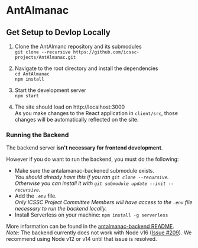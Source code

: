 # AntAlmanac

## Get Setup to Devlop Locally
1. Clone the AntAlmanc repository and its submodules  
`git clone --recursive https://github.com/icssc-projects/AntAlmanac.git`

2. Navigate to the root directory and install the dependencies  
`cd AntAlmanac`  
`npm install`  

3. Start the development server  
`npm start`

4. The site should load on http://localhost:3000  
As you make changes to the React application in `client/src`, those changes will be automatically reflected on the site.

### Running the Backend
The backend server **isn't necessary for frontend development**.

However if you do want to run the backend, you must do the following:
- Make sure the antalamanac-backened submodule exists.  
_You should already have this if you ran `git clone --recursive`. Otherwise you can install it with `git submodule update --init --recursive`._
- Add the `.env` file.  
_Only ICSSC Project Committee Members will have access to the `.env` file necessary to run the backend locally._
- Install Serverless on your machine: `npm install -g serverless`

More information can be found in the [antalmanac-backend README](https://github.com/icssc-projects/antalmanac-backend#readme).  
_Note:_ The backend currently does not work with Node v16 ([Issue #209](https://github.com/icssc-projects/AntAlmanac/issues/209)). We recommend using Node v12 or v14 until that issue is resolved.
